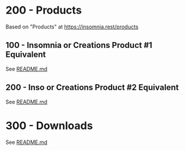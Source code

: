 # 200 - Products

Based on "Products" at https://insomnia.rest/products

## 100 - Insomnia or Creations Product #1 Equivalent

See [README.md](./100/README.md)

## 200 - Inso or Creations Product #2 Equivalent

See [README.md](./200/README.md)

# 300 - Downloads

See [README.md](./300/README.md)
